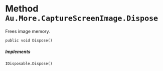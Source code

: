 # Method `Au.More.CaptureScreenImage.Dispose`

Frees image memory.

```
public void Dispose()
```

##### Implements

`IDisposable.Dispose()`